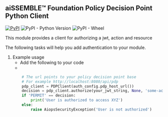 ## aiSSEMBLE&trade; Foundation Policy Decision Point Python Client

[![PyPI](https://img.shields.io/pypi/v/aissemble-foundation-pdp-client-python?logo=python&logoColor=gold)](https://pypi.org/project/aissemble-foundation-pdp-client-python/)
![PyPI - Python Version](https://img.shields.io/pypi/pyversions/aissemble-foundation-pdp-client-python?logo=python&logoColor=gold)
![PyPI - Wheel](https://img.shields.io/pypi/wheel/aissemble-foundation-pdp-client-python?logo=python&logoColor=gold)

This module provides a client for authorizing a jwt, action and resource

The following tasks will help you add authentication to your module.

1. Example usage
    - Add the following to your code
    - 
    ```python         
        # The url points to your policy decision point base
        # For example http://localhost:8080/api/pdp
        pdp_client = PDPClient(auth_config.pdp_host_url()) 
        decision = pdp_client.authorize(your_jwt_string, None, 'some-action')
        if 'PERMIT' == decision:
            print('User is authorized to access XYZ')
        else:
            raise AiopsSecurityException('User is not authorized')
    ```
